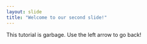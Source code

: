 ```yaml
---
layout: slide
title: "Welcome to our second slide!"
---
```

This tutorial is garbage.
Use the left arrow to go back!
